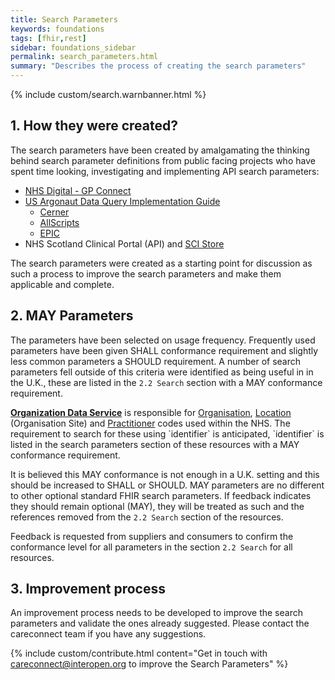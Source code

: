 ```yaml
---
title: Search Parameters
keywords: foundations
tags: [fhir,rest]
sidebar: foundations_sidebar
permalink: search_parameters.html
summary: "Describes the process of creating the search parameters"
---
```


{% include custom/search.warnbanner.html %}

## 1. How they were created? ##

The search parameters have been created by amalgamating the thinking behind search parameter definitions from public facing projects who have spent time looking, investigating and implementing API search parameters:


- [NHS Digital - GP Connect](https://nhsconnect.github.io/gpconnect/accessrecord_rest.html)
- [US Argonaut Data Query Implementation Guide](http://www.fhir.org/guides/argonaut/r2/Conformance-server.html)
  - [Cerner](http://fhir.cerner.com/millennium/dstu2/)
  - [AllScripts](https://developer.allscripts.com/)
  - [EPIC](https://open.epic.com/Interface/FHIR)
- NHS Scotland Clinical Portal (API) and [SCI Store](http://www.sci.scot.nhs.uk/products/store/store_main.htm)

The search parameters were created as a starting point for discussion as such a process to improve the search parameters and make them applicable and complete.

## 2. MAY Parameters ##

The parameters have been selected on usage frequency. Frequently used parameters have been given SHALL conformance requirement and slightly less common parameters a SHOULD requirement. A number of search parameters fell outside of this criteria were identified as being useful in   in the U.K., these are listed in the `2.2 Search` section with a MAY conformance requirement.

<div markdown="span" class="alert alert-info" role="alert"><i class="fa fa-info-circle"></i> <b><a href="https://digital.nhs.uk/organisation-data-service">Organization Data Service</a></b> is responsible for <a href="api_entity_organisation.html">Organisation</a>, <a href="api_entity_location.html">Location</a> (Organisation Site) and <a href="api_entity_practitoner.html">Practitioner</a> codes used within the NHS. The requirement to search for these using  `identifier` is anticipated, `identifier` is listed in the search parameters section of these resources with a MAY conformance requirement. </div>

It is believed this MAY conformance is not enough in a U.K. setting and this should be increased to SHALL or SHOULD. MAY parameters are no different to other optional standard FHIR search parameters. If feedback indicates they should remain optional (MAY), they will be treated as such and the references removed from the `2.2 Search` section of the resources.

Feedback is requested from suppliers and consumers to confirm the conformance level for all parameters in the section `2.2 Search` for all resources.


## 3. Improvement process ##

An improvement process needs to be developed to improve the search parameters and validate the ones already suggested. Please contact the careconnect team if you have any suggestions.

{% include custom/contribute.html content="Get in touch with careconnect@interopen.org to improve the Search Parameters" %}
